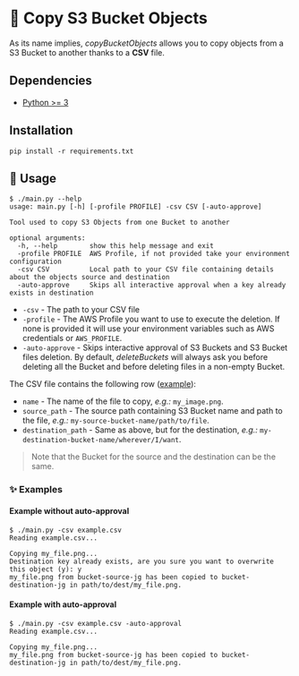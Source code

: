 # 📂 Copy S3 Bucket Objects

As its name implies, *copyBucketObjects* allows you to copy objects from a S3 Bucket to another thanks to a **CSV** file.

## Dependencies

- [Python >= 3](https://www.python.org/downloads/)

## Installation

```commandline
pip install -r requirements.txt
```

## 🚀 Usage

```shell
$ ./main.py --help
usage: main.py [-h] [-profile PROFILE] -csv CSV [-auto-approve]

Tool used to copy S3 Objects from one Bucket to another

optional arguments:
  -h, --help        show this help message and exit
  -profile PROFILE  AWS Profile, if not provided take your environment configuration
  -csv CSV          Local path to your CSV file containing details about the objects source and destination
  -auto-approve     Skips all interactive approval when a key already exists in destination
```

- `-csv` - The path to your CSV file
- `-profile` - The AWS Profile you want to use to execute the deletion. If none is provided it will use your environment variables such as AWS credentials or `AWS_PROFILE`.
- `-auto-approve` - Skips interactive approval of S3 Buckets and S3 Bucket files deletion. By default, *deleteBuckets* will always ask you before deleting all the Bucket and before deleting files in a non-empty Bucket.

The CSV file contains the following row ([example](example.csv)):
- `name` - The name of the file to copy, *e.g.:* `my_image.png`.
- `source_path` - The source path containing S3 Bucket name and path to the file, *e.g.:* `my-source-bucket-name/path/to/file`.
- `destination_path` - Same as above, but for the destination, *e.g.:* `my-destination-bucket-name/wherever/I/want`.

> Note that the Bucket for the source and the destination can be the same.

### ✨ Examples

#### Example without auto-approval

```shell
$ ./main.py -csv example.csv
Reading example.csv...

Copying my_file.png...
Destination key already exists, are you sure you want to overwrite this object (y): y
my_file.png from bucket-source-jg has been copied to bucket-destination-jg in path/to/dest/my_file.png.
```

#### Example with auto-approval

```shell
$ ./main.py -csv example.csv -auto-approval
Reading example.csv...

Copying my_file.png...
my_file.png from bucket-source-jg has been copied to bucket-destination-jg in path/to/dest/my_file.png.
```
